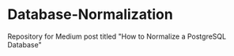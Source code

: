 # Database-Normalization
Repository for Medium post titled "How to Normalize a  PostgreSQL Database"
